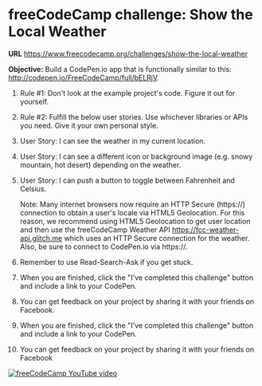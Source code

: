 # freeCodeCamp challenge: Show the Local Weather

__URL__ https://www.freecodecamp.org/challenges/show-the-local-weather


__Objective:__ Build a CodePen.io app that is functionally similar to this: http://codepen.io/FreeCodeCamp/full/bELRjV.

1. Rule #1: Don't look at the example project's code. Figure it out for yourself.

2. Rule #2: Fulfill the below user stories. Use whichever libraries or APIs you need. Give it your own personal style.

3. User Story: I can see the weather in my current location.

4. User Story: I can see a different icon or background image (e.g. snowy mountain, hot desert) depending on the weather.

5. User Story: I can push a button to toggle between Fahrenheit and Celsius.

   Note: Many internet browsers now require an HTTP Secure (https://) connection to obtain a user's locale via HTML5 Geolocation. For this reason, we recommend using HTML5 Geolocation to get user location and then use the freeCodeCamp Weather API https://fcc-weather-api.glitch.me which uses an HTTP Secure connection for the weather. Also, be sure to connect to CodePen.io via https://.

6. Remember to use Read-Search-Ask if you get stuck.

7. When you are finished, click the "I've completed this challenge" button and include a link to your CodePen.

8. You can get feedback on your project by sharing it with your friends on Facebook.

9. When you are finished, click the "I've completed this challenge" button and include a link to your CodePen.

10. You can get feedback on your project by sharing it with your friends on Facebook

[![freeCodeCamp YouTube video](https://www.youtube.com/embed/GCLiJU-vvVc)](https://www.youtube.com/embed/GCLiJU-vvVc)
